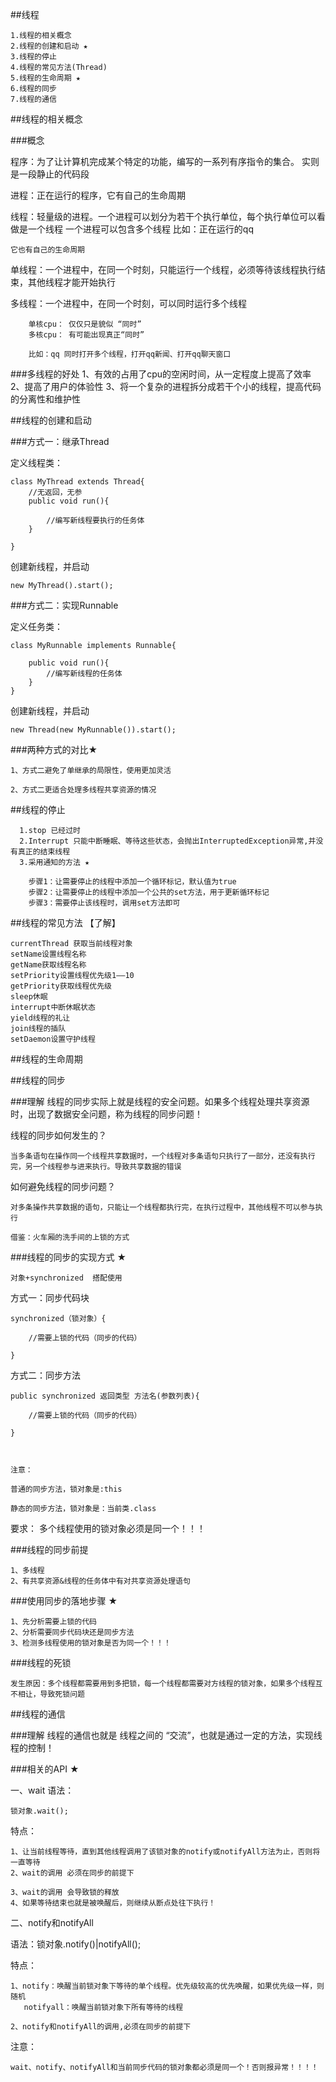 ##线程

	1.线程的相关概念
	2.线程的创建和启动 ★
	3.线程的停止
	4.线程的常见方法(Thread)
	5.线程的生命周期 ★
	6.线程的同步
	7.线程的通信


##线程的相关概念


###概念

程序：为了让计算机完成某个特定的功能，编写的一系列有序指令的集合。
	实则是一段静止的代码段




进程：正在运行的程序，它有自己的生命周期





线程：轻量级的进程。一个进程可以划分为若干个执行单位，每个执行单位可以看做是一个线程
	一个进程可以包含多个线程
	比如：正在运行的qq

	它也有自己的生命周期






单线程：一个进程中，在同一个时刻，只能运行一个线程，必须等待该线程执行结束，其他线程才能开始执行



多线程：一个进程中，在同一个时刻，可以同时运行多个线程

		单核cpu： 仅仅只是貌似 “同时”
		多核cpu： 有可能出现真正“同时”
		
		比如：qq 同时打开多个线程，打开qq新闻、打开qq聊天窗口
	


###多线程的好处
	1、有效的占用了cpu的空闲时间，从一定程度上提高了效率
	2、提高了用户的体验性
	3、将一个复杂的进程拆分成若干个小的线程，提高代码的分离性和维护性




##线程的创建和启动

###方式一：继承Thread

定义线程类：

	class MyThread extends Thread{
	    //无返回，无参
		public void run(){
	
			//编写新线程要执行的任务体
		}
	
	}


创建新线程，并启动

	new MyThread().start();


###方式二：实现Runnable

定义任务类：

	class MyRunnable implements Runnable{

		public void run(){
			//编写新线程的任务体
		}
	}
	

创建新线程，并启动

	new Thread(new MyRunnable()).start();
	


###两种方式的对比★

	1、方式二避免了单继承的局限性，使用更加灵活
	
	2、方式二更适合处理多线程共享资源的情况



##线程的停止

	  1.stop 已经过时
	  2.Interrupt 只能中断睡眠、等待这些状态，会抛出InterruptedException异常,并没有真正的结束线程
	  3.采用通知的方法 ★
	  
	  	步骤1：让需要停止的线程中添加一个循环标记，默认值为true
	  	步骤2：让需要停止的线程中添加一个公共的set方法，用于更新循环标记
	 	步骤3：需要停止该线程时，调用set方法即可

##线程的常见方法 【了解】


	currentThread 获取当前线程对象
	setName设置线程名称
	getName获取线程名称
	setPriority设置线程优先级1——10
	getPriority获取线程优先级
	sleep休眠
	interrupt中断休眠状态
	yield线程的礼让
	join线程的插队
	setDaemon设置守护线程
	


##线程的生命周期



##线程的同步

###理解
	线程的同步实际上就是线程的安全问题。如果多个线程处理共享资源时，出现了数据安全问题，称为线程的同步问题！


线程的同步如何发生的？

	当多条语句在操作同一个线程共享数据时，一个线程对多条语句只执行了一部分，还没有执行完，另一个线程参与进来执行。导致共享数据的错误



如何避免线程的同步问题？

	对多条操作共享数据的语句，只能让一个线程都执行完，在执行过程中，其他线程不可以参与执行

	借鉴：火车厢的洗手间的上锁的方式



###线程的同步的实现方式 ★

	对象+synchronized  搭配使用

方式一：同步代码块

	synchronized（锁对象）{

		//需要上锁的代码（同步的代码）

	}



方式二：同步方法


	public synchronized 返回类型 方法名(参数列表){

		//需要上锁的代码（同步的代码）

	}



	注意：

	普通的同步方法，锁对象是:this

	静态的同步方法，锁对象是：当前类.class
	
	

要求：
	多个线程使用的锁对象必须是同一个！！！




###线程的同步前提

	1、多线程
	2、有共享资源&线程的任务体中有对共享资源处理语句


###使用同步的落地步骤 ★

	1、先分析需要上锁的代码
	2、分析需要同步代码块还是同步方法
	3、检测多线程使用的锁对象是否为同一个！！！


###线程的死锁

	发生原因：多个线程都需要用到多把锁，每一个线程都需要对方线程的锁对象，如果多个线程互不相让，导致死锁问题

	


##线程的通信


###理解
线程的通信也就是  线程之间的 “交流”，也就是通过一定的方法，实现线程的控制！


###相关的API ★

一、wait
语法：

	锁对象.wait();

特点：

	1、让当前线程等待，直到其他线程调用了该锁对象的notify或notifyAll方法为止，否则将一直等待
	2、wait的调用 必须在同步的前提下

	3、wait的调用 会导致锁的释放
	4、如果等待结束也就是被唤醒后，则继续从断点处往下执行！


二、notify和notifyAll

语法：锁对象.notify()|notifyAll();

特点：

	1、notify：唤醒当前锁对象下等待的单个线程。优先级较高的优先唤醒，如果优先级一样，则随机
	   notifyall：唤醒当前锁对象下所有等待的线程

	2、notify和notifyAll的调用,必须在同步的前提下

注意：

	wait、notify、notifyAll和当前同步代码的锁对象都必须是同一个！否则报异常！！！！
	  





















